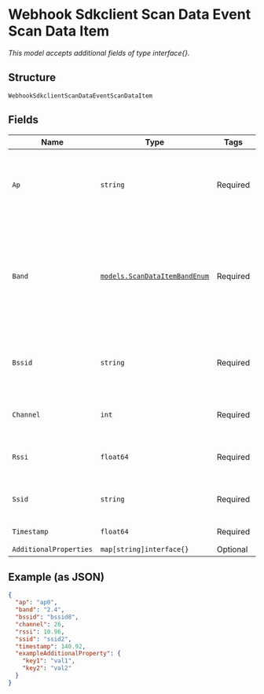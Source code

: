 
# Webhook Sdkclient Scan Data Event Scan Data Item

*This model accepts additional fields of type interface{}.*

## Structure

`WebhookSdkclientScanDataEventScanDataItem`

## Fields

| Name | Type | Tags | Description |
|  --- | --- | --- | --- |
| `Ap` | `string` | Required | MAC address of the AP associated with the BSSID scanned |
| `Band` | [`models.ScanDataItemBandEnum`](../../doc/models/scan-data-item-band-enum.md) | Required | 5GHz or 2.4GHz band, associated with the BSSID scanned. enum: `2.4`, `5`<br>**Constraints**: *Minimum Length*: `1` |
| `Bssid` | `string` | Required | BSSID found during client’s background scan for Wi-Fi |
| `Channel` | `int` | Required | Channel of the band found in the scan |
| `Rssi` | `float64` | Required | Client's RSSI relative to the BSSID scanned |
| `Ssid` | `string` | Required | ESSID containing the BSSID scanned |
| `Timestamp` | `float64` | Required | Epoch (seconds) |
| `AdditionalProperties` | `map[string]interface{}` | Optional | - |

## Example (as JSON)

```json
{
  "ap": "ap0",
  "band": "2.4",
  "bssid": "bssid8",
  "channel": 26,
  "rssi": 10.96,
  "ssid": "ssid2",
  "timestamp": 140.92,
  "exampleAdditionalProperty": {
    "key1": "val1",
    "key2": "val2"
  }
}
```

